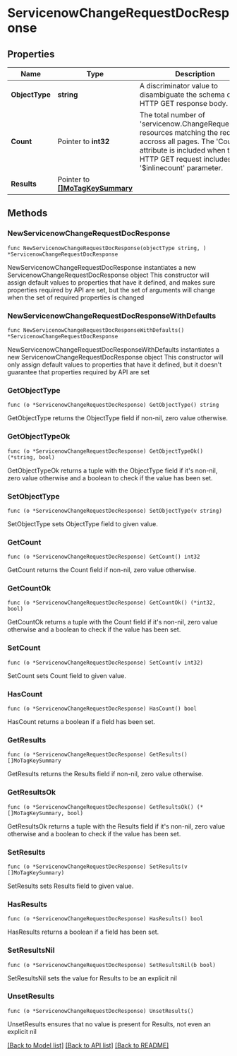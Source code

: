 # ServicenowChangeRequestDocResponse

## Properties

Name | Type | Description | Notes
------------ | ------------- | ------------- | -------------
**ObjectType** | **string** | A discriminator value to disambiguate the schema of a HTTP GET response body. | 
**Count** | Pointer to **int32** | The total number of &#39;servicenow.ChangeRequestDoc&#39; resources matching the request, accross all pages. The &#39;Count&#39; attribute is included when the HTTP GET request includes the &#39;$inlinecount&#39; parameter. | [optional] 
**Results** | Pointer to [**[]MoTagKeySummary**](MoTagKeySummary.md) |  | [optional] 

## Methods

### NewServicenowChangeRequestDocResponse

`func NewServicenowChangeRequestDocResponse(objectType string, ) *ServicenowChangeRequestDocResponse`

NewServicenowChangeRequestDocResponse instantiates a new ServicenowChangeRequestDocResponse object
This constructor will assign default values to properties that have it defined,
and makes sure properties required by API are set, but the set of arguments
will change when the set of required properties is changed

### NewServicenowChangeRequestDocResponseWithDefaults

`func NewServicenowChangeRequestDocResponseWithDefaults() *ServicenowChangeRequestDocResponse`

NewServicenowChangeRequestDocResponseWithDefaults instantiates a new ServicenowChangeRequestDocResponse object
This constructor will only assign default values to properties that have it defined,
but it doesn't guarantee that properties required by API are set

### GetObjectType

`func (o *ServicenowChangeRequestDocResponse) GetObjectType() string`

GetObjectType returns the ObjectType field if non-nil, zero value otherwise.

### GetObjectTypeOk

`func (o *ServicenowChangeRequestDocResponse) GetObjectTypeOk() (*string, bool)`

GetObjectTypeOk returns a tuple with the ObjectType field if it's non-nil, zero value otherwise
and a boolean to check if the value has been set.

### SetObjectType

`func (o *ServicenowChangeRequestDocResponse) SetObjectType(v string)`

SetObjectType sets ObjectType field to given value.


### GetCount

`func (o *ServicenowChangeRequestDocResponse) GetCount() int32`

GetCount returns the Count field if non-nil, zero value otherwise.

### GetCountOk

`func (o *ServicenowChangeRequestDocResponse) GetCountOk() (*int32, bool)`

GetCountOk returns a tuple with the Count field if it's non-nil, zero value otherwise
and a boolean to check if the value has been set.

### SetCount

`func (o *ServicenowChangeRequestDocResponse) SetCount(v int32)`

SetCount sets Count field to given value.

### HasCount

`func (o *ServicenowChangeRequestDocResponse) HasCount() bool`

HasCount returns a boolean if a field has been set.

### GetResults

`func (o *ServicenowChangeRequestDocResponse) GetResults() []MoTagKeySummary`

GetResults returns the Results field if non-nil, zero value otherwise.

### GetResultsOk

`func (o *ServicenowChangeRequestDocResponse) GetResultsOk() (*[]MoTagKeySummary, bool)`

GetResultsOk returns a tuple with the Results field if it's non-nil, zero value otherwise
and a boolean to check if the value has been set.

### SetResults

`func (o *ServicenowChangeRequestDocResponse) SetResults(v []MoTagKeySummary)`

SetResults sets Results field to given value.

### HasResults

`func (o *ServicenowChangeRequestDocResponse) HasResults() bool`

HasResults returns a boolean if a field has been set.

### SetResultsNil

`func (o *ServicenowChangeRequestDocResponse) SetResultsNil(b bool)`

 SetResultsNil sets the value for Results to be an explicit nil

### UnsetResults
`func (o *ServicenowChangeRequestDocResponse) UnsetResults()`

UnsetResults ensures that no value is present for Results, not even an explicit nil

[[Back to Model list]](../README.md#documentation-for-models) [[Back to API list]](../README.md#documentation-for-api-endpoints) [[Back to README]](../README.md)


